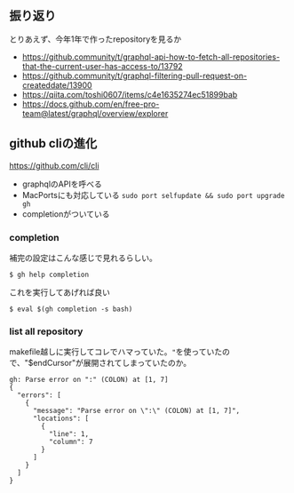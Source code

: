 ## 振り返り

とりあえず、今年1年で作ったrepositoryを見るか

- https://github.community/t/graphql-api-how-to-fetch-all-repositories-that-the-current-user-has-access-to/13792
- https://github.community/t/graphql-filtering-pull-request-on-createddate/13900
- https://qiita.com/toshi0607/items/c4e1635274ec51899bab
- https://docs.github.com/en/free-pro-team@latest/graphql/overview/explorer

## github cliの進化

https://github.com/cli/cli

- graphqlのAPIを呼べる
- MacPortsにも対応している `sudo port selfupdate && sudo port upgrade gh`
- completionがついている

### completion

補完の設定はこんな感じで見れるらしい。

```console
$ gh help completion
```

これを実行してあげれば良い

```console
$ eval $(gh completion -s bash)
```

### list all repository

makefile越しに実行してコレでハマっていた。`"`を使っていたので、"$endCursor"が展開されてしまっていたのか。

```
gh: Parse error on ":" (COLON) at [1, 7]
{
  "errors": [
    {
      "message": "Parse error on \":\" (COLON) at [1, 7]",
      "locations": [
        {
          "line": 1,
          "column": 7
        }
      ]
    }
  ]
}
```
